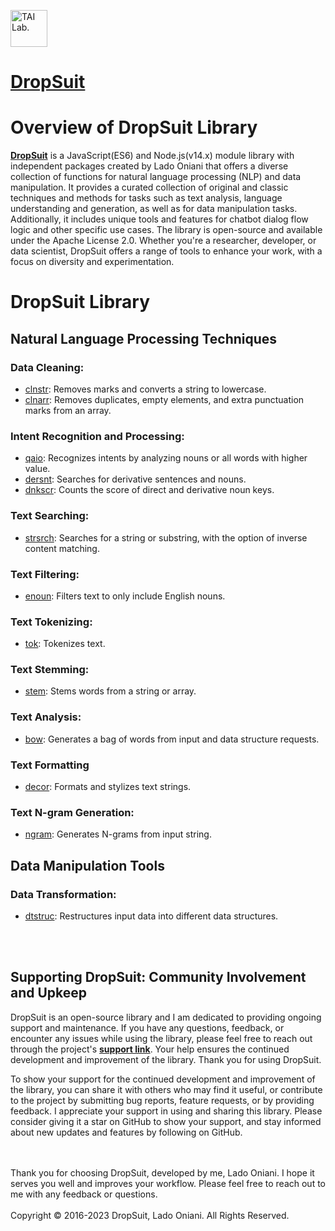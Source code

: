 [<img alt="TAI Lab." width="59px" src="https://github.com/ladooniani/tailab/blob/master/assets/tai_lab_terbinari_cbm_project_logo.png" />](https://github.com/ladooniani/dropsuit#readme)

# [**DropSuit**](https://www.npmjs.com/~ladooniani)

# Overview of DropSuit Library

[**DropSuit**](https://www.npmjs.com/~ladooniani) is a JavaScript(ES6) and Node.js(v14.x) module library with independent packages created by Lado Oniani that offers a diverse collection of functions for natural language processing (NLP) and data manipulation. It provides a curated collection of original and classic techniques and methods for tasks such as text analysis, language understanding and generation, as well as for data manipulation tasks. Additionally, it includes unique tools and features for chatbot dialog flow logic and other specific use cases. The library is open-source and available under the Apache License 2.0. Whether you're a researcher, developer, or data scientist, DropSuit offers a range of tools to enhance your work, with a focus on diversity and experimentation.

# DropSuit Library

## Natural Language Processing Techniques

### Data Cleaning:

- [clnstr](https://github.com/ladooniani/dropsuit-clnstr): Removes marks and converts a string to lowercase.
- [clnarr](https://github.com/ladooniani/dropsuit-clnarr): Removes duplicates, empty elements, and extra punctuation marks from an array.
 
### Intent Recognition and Processing:

- [qaio](https://github.com/ladooniani/dropsuit-qaio): Recognizes intents by analyzing nouns or all words with higher value.
- [dersnt](https://github.com/ladoonianidropsuit-dersnt): Searches for derivative sentences and nouns.
- [dnkscr](https://github.com/ladooniani/dropsuit-dnkscr): Counts the score of direct and derivative noun keys.

### Text Searching:

- [strsrch](https://github.com/ladooniani/dropsuit-strsrch): Searches for a string or substring, with the option of inverse content matching.

### Text Filtering:

- [enoun](https://github.com/ladooniani/dropsuit-enoun): Filters text to only include English nouns.

### Text Tokenizing:

- [tok](https://github.com/ladooniani/dropsuit-tok): Tokenizes text.

### Text Stemming:

- [stem](https://github.com/ladooniani/dropsuit-stem): Stems words from a string or array.

### Text Analysis:

- [bow](https://github.com/ladooniani/dropsuit-bow): Generates a bag of words from input and data structure requests.

### Text Formatting 

- [decor](https://github.com/ladooniani/dropsuit-decor): Formats and stylizes text strings.

### Text N-gram Generation:

- [ngram](https://github.com/ladooniani/dropsuit-ngram): Generates N-grams from input string.

<!-- 
## Dialogflow Integration

### Dialogflow Logic:

- [diaflogic](https://github.com/ladooniani/dropsuit-diaflogic): Builds the Dialogflow logic scenario.
-->
## Data Manipulation Tools

### Data Transformation:

- [dtstruc](https://github.com/ladooniani/dropsuit-dtstruc): Restructures input data into different data structures.

<br>
<br>

## Supporting DropSuit: Community Involvement and Upkeep

DropSuit is an open-source library and I am dedicated to providing ongoing support and maintenance. If you have any questions, feedback, or encounter any issues while using the library, please feel free to reach out through the project's [**support link**](https://github.com/ladooniani/dropsuit/blob/main/Support.md). Your help ensures the continued development and improvement of the library. Thank you for using DropSuit.

To show your support for the continued development and improvement of the library, you can share it with others who may find it useful, or contribute to the project by submitting bug reports, feature requests, or by providing feedback. I appreciate your support in using and sharing this library. Please consider giving it a star on GitHub to show your support, and stay informed about new updates and features by following on GitHub.

<br>
<br>
Thank you for choosing DropSuit, developed by me, Lado Oniani. I hope it serves you well and improves your workflow. Please feel free to reach out to me with any feedback or questions.
<br>
<br>
Copyright © 2016-2023 DropSuit, Lado Oniani. All Rights Reserved.
